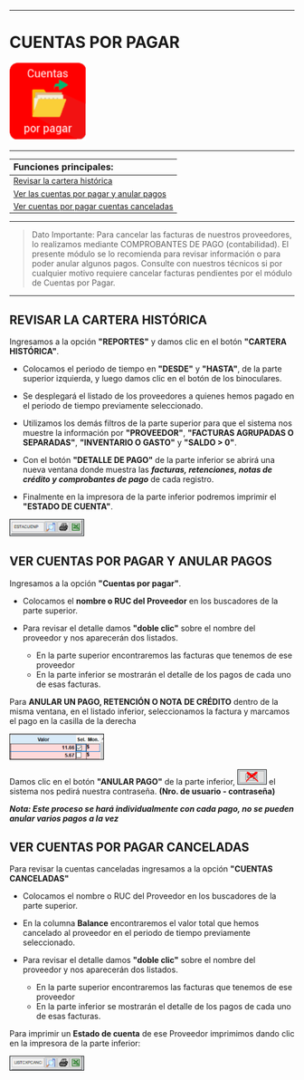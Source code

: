 
___________________________

# CUENTAS POR PAGAR

<img src="assets/img/modulos logo/cxp.png" alt="JuveR" width="135px"> 

_____________________________
| <font size="3"> Funciones principales:  </font>|
| :---------------------- |
| [Revisar la cartera histórica](modulos/cxp?id=revisar-la-cartera-histÓrica)|
| [Ver las cuentas por pagar y anular pagos](modulos/cxp?id=ver-cuentas-por-pagar-y-anular-pagos) |
| [Ver cuentas por pagar cuentas canceladas](modulos/cxp?id=ver-cuentas-por-pagar-canceladas) |

_________________________

> Dato Importante: Para cancelar las facturas de nuestros proveedores, lo realizamos mediante COMPROBANTES DE PAGO (contabilidad). El presente módulo se lo recomienda para revisar información o para poder anular algunos pagos. Consulte con nuestros técnicos si por cualquier motivo requiere cancelar facturas pendientes por el módulo de Cuentas por Pagar.

_________________________________________

## REVISAR LA CARTERA HISTÓRICA 

Ingresamos a la opción **"REPORTES"** y damos clic en el botón **"CARTERA HISTÓRICA"**.

- Colocamos el periodo de tiempo en **"DESDE"** y **"HASTA"**, de la parte superior izquierda, y luego damos clic en el botón de los binoculares.

- Se desplegará el listado de los proveedores a quienes hemos pagado en el periodo de tiempo previamente seleccionado.

- Utilizamos los demás filtros de la parte superior para que el sistema nos muestre la información por **"PROVEEDOR"**,  **"FACTURAS AGRUPADAS O SEPARADAS"**, **"INVENTARIO O GASTO"** y **"SALDO > 0"**. 

- Con el botón **"DETALLE DE PAGO"** de la parte inferior se abrirá una nueva ventana donde muestra las ***facturas, retenciones, notas de crédito y comprobantes de pago*** de cada registro.

- Finalmente en la impresora de la parte inferior podremos imprimir el **"ESTADO DE CUENTA"**.

<img src="assets/img/cxp/cxp2.png" alt="JuveR" width=130px border="1">

## VER CUENTAS POR PAGAR Y ANULAR PAGOS

Ingresamos a la opción **"Cuentas por pagar"**. 

- Colocamos el **nombre o RUC del Proveedor** en los buscadores de la parte superior.
- Para revisar el detalle damos **"doble clic"** sobre el nombre del proveedor y nos aparecerán dos listados.

    - En la parte superior encontraremos las facturas que tenemos de ese proveedor
    - En la parte inferior se mostrarán el detalle de los pagos de cada uno de esas facturas.

Para **ANULAR UN PAGO, RETENCIÓN O NOTA DE CRÉDITO** dentro de la misma ventana, en el listado inferior, seleccionamos la factura y marcamos el pago en la casilla de la derecha 

<img src="assets/img/cxp/cxp3.png" alt="JuveR" width=165px border="1"> 

Damos clic en el botón **"ANULAR PAGO"** de la parte inferior, <img src="assets/img/cxp/cxp4.png" alt="JuveR" width=50px border="1"> 
el sistema nos pedirá nuestra contraseña. **(Nro. de usuario - contraseña)**

***Nota: Este proceso se hará individualmente con cada pago, no se pueden anular varios pagos a la vez*** 


## VER CUENTAS POR PAGAR CANCELADAS

Para revisar la cuentas canceladas ingresamos a la opción **"CUENTAS CANCELADAS"** 

- Colocamos el nombre o RUC del Proveedor en los buscadores de la parte superior.

- En la columna **Balance** encontraremos el valor total que hemos cancelado al proveedor en el periodo de tiempo previamente seleccionado.

- Para revisar el detalle damos **"doble clic"** sobre el nombre del proveedor y nos aparecerán dos listados.

    - En la parte superior encontraremos las facturas que tenemos de ese proveedor
    - En la parte inferior se mostrarán el detalle de los pagos de cada uno de esas facturas.

Para imprimir un **Estado de cuenta** de ese Proveedor imprimimos dando clic en la impresora de la parte inferior:

<img src="assets/img/cxp/cxp1.png" alt="JuveR" width=130px border="1">


